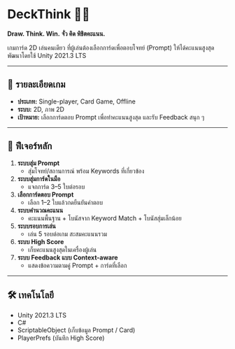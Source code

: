 # DeckThink 🎴🧠
**Draw. Think. Win.**
**จั่ว คิด พิชิตคะแนน.**

เกมการ์ด 2D เล่นคนเดียว ที่ผู้เล่นต้องเลือกการ์ดเพื่อตอบโจทย์ (Prompt) ให้ได้คะแนนสูงสุด  
พัฒนาโดยใช้ Unity 2021.3 LTS

---

## 📜 รายละเอียดเกม
- **ประเภท:** Single-player, Card Game, Offline
- **ระบบ:** 2D, ภาพ 2D
- **เป้าหมาย:** เลือกการ์ดตอบ Prompt เพื่อทำคะแนนสูงสุด และรับ Feedback สนุก ๆ

---

## 🎯 ฟีเจอร์หลัก
1. **ระบบสุ่ม Prompt**  
   - สุ่มโจทย์/สถานการณ์ พร้อม Keywords ที่เกี่ยวข้อง
2. **ระบบสุ่มการ์ดในมือ**  
   - แจกการ์ด 3–5 ใบต่อรอบ
3. **เลือกการ์ดตอบ Prompt**  
   - เลือก 1–2 ใบแล้วกดยืนยันคำตอบ
4. **ระบบคำนวณคะแนน**  
   - คะแนนพื้นฐาน + โบนัสจาก Keyword Match + โบนัสสุ่มเล็กน้อย
5. **ระบบรอบการเล่น**  
   - เล่น 5 รอบต่อเกม สะสมคะแนนรวม
6. **ระบบ High Score**  
   - เก็บคะแนนสูงสุดในเครื่องผู้เล่น
7. **ระบบ Feedback แบบ Context-aware**  
   - แสดงข้อความตามคู่ Prompt + การ์ดที่เลือก

---

## 🛠 เทคโนโลยี
- Unity 2021.3 LTS
- C#
- ScriptableObject (เก็บข้อมูล Prompt / Card)
- PlayerPrefs (บันทึก High Score)
